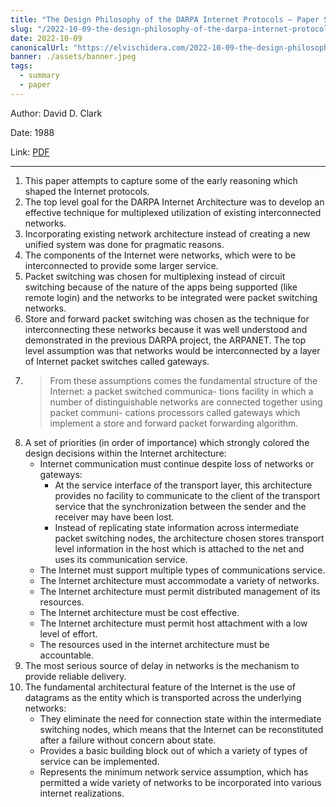```yaml
---
title: "The Design Philosophy of the DARPA Internet Protocols — Paper Summary"
slug: "/2022-10-09-the-design-philosophy-of-the-darpa-internet-protocols"
date: 2022-10-09
canonicalUrl: "https://elvischidera.com/2022-10-09-the-design-philosophy-of-the-darpa-internet-protocols/"
banner: ./assets/banner.jpeg
tags:
  - summary
  - paper
---
```


Author: David D. Clark

Date: 1988

Link: [PDF](http://education.sigcomm.org/papers/c88.pdf)

-----

1. This paper attempts to capture some of the early reasoning which shaped the Internet protocols.
2. The top level goal for the DARPA Internet Architecture was to develop an effective technique for multiplexed utilization of existing interconnected networks.
3. Incorporating existing network architecture instead of creating a new unified system was done for pragmatic reasons.
4. The components of the Internet were networks, which were to be interconnected to provide some larger service.
5. Packet switching was chosen for multiplexing instead of circuit switching because of the nature of the apps being supported (like remote login) and the networks to be integrated were packet switching networks.
6. Store and forward packet switching was chosen as the technique for interconnecting these networks because it was well understood and demonstrated in the previous DARPA project, the ARPANET. The top level assumption was that networks would be interconnected by a layer of Internet packet switches called gateways.
7. > From these assumptions comes the fundamental structure of the Internet: a packet switched communica- tions facility in which a number of distinguishable networks are connected together using packet communi- cations processors called gateways which implement a store and forward packet forwarding algorithm.
8. A set of priorities (in order of importance) which strongly colored the design decisions within the Internet architecture:
    * Internet communication must continue despite loss of networks or gateways:
        * At the service interface of the transport layer, this architecture provides no facility to communicate to the client of the transport service that the synchronization between the sender and the receiver may have been lost.
        * Instead of replicating state information across intermediate packet switching nodes, the architecture chosen stores transport level information in the host which is attached to the net and uses its communication service.
    * The Internet must support multiple types of communications service.
    * The Internet architecture must accommodate a variety of networks.
    * The Internet architecture must permit distributed management of its resources.
    * The Internet architecture must be cost effective.
    * The Internet architecture must permit host attachment with a low level of effort.
    * The resources used in the internet architecture must be accountable.
9. The most serious source of delay in networks is the mechanism to provide reliable delivery.
10. The fundamental architectural feature of the Internet is the use of datagrams as the entity which is transported across the underlying networks:
    * They eliminate the need for connection state within the intermediate switching nodes, which means that the Internet can be reconstituted after a failure without concern about state.
    * Provides a basic building block out of which a variety of types of service can be implemented.
    * Represents the minimum network service assumption, which has permitted a wide variety of networks to be incorporated into various internet realizations.